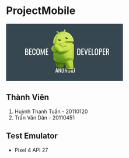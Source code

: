 # ProjectMobile
![Alt](Pictures/images.jpg?raw=true)
## Thành Viên
1. Huỳnh Thanh Tuấn - 20110120
2. Trần Văn Dân     - 20110451

## Test Emulator
- Pixel 4 API 27
